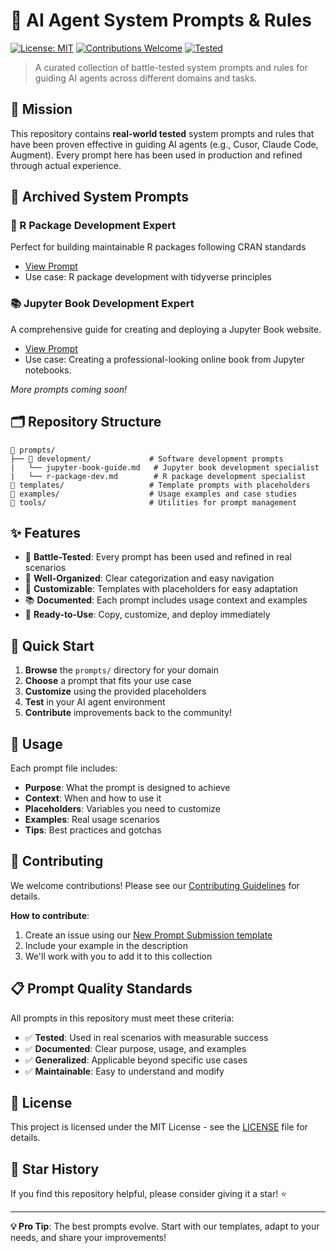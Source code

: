 # 🤖 AI Agent System Prompts & Rules

[![License: MIT](https://img.shields.io/badge/License-MIT-yellow.svg)](https://opensource.org/licenses/MIT)
[![Contributions Welcome](https://img.shields.io/badge/contributions-welcome-brightgreen.svg?style=flat)](CONTRIBUTING.md)
[![Tested](https://img.shields.io/badge/tested-✓-green.svg)](https://github.com/skysheng7/ai-agent-prompts)

> A curated collection of battle-tested system prompts and rules for guiding AI agents across different domains and tasks.

## 🎯 Mission

This repository contains **real-world tested** system prompts and rules that have been proven effective in guiding AI agents (e.g., Cusor, Claude Code, Augment). Every prompt here has been used in production and refined through actual experience.

## 🎉 Archived System Prompts

### 🔬 R Package Development Expert
Perfect for building maintainable R packages following CRAN standards
- [View Prompt](prompts/development/r-package-dev.md)
- Use case: R package development with tidyverse principles

### 📚 Jupyter Book Development Expert
A comprehensive guide for creating and deploying a Jupyter Book website.
- [View Prompt](prompts/development/jupyter-book-guide.md)
- Use case: Creating a professional-looking online book from Jupyter notebooks.

*More prompts coming soon!*

## 🗂️ Repository Structure

```
📁 prompts/
├── 📁 development/             # Software development prompts
|   └── jupyter-book-guide.md   # Jupyter book development specialist
|   └── r-package-dev.md        # R package development specialist
📁 templates/                   # Template prompts with placeholders
📁 examples/                    # Usage examples and case studies
📁 tools/                       # Utilities for prompt management
```

## ✨ Features

- 🧪 **Battle-Tested**: Every prompt has been used and refined in real scenarios
- 🎨 **Well-Organized**: Clear categorization and easy navigation
- 🔧 **Customizable**: Templates with placeholders for easy adaptation
- 📚 **Documented**: Each prompt includes usage context and examples
- 🚀 **Ready-to-Use**: Copy, customize, and deploy immediately

## 🚀 Quick Start

1. **Browse** the `prompts/` directory for your domain
2. **Choose** a prompt that fits your use case
3. **Customize** using the provided placeholders
4. **Test** in your AI agent environment
5. **Contribute** improvements back to the community!

## 📖 Usage

Each prompt file includes:
- **Purpose**: What the prompt is designed to achieve
- **Context**: When and how to use it
- **Placeholders**: Variables you need to customize
- **Examples**: Real usage scenarios
- **Tips**: Best practices and gotchas

## 🤝 Contributing

We welcome contributions! Please see our [Contributing Guidelines](CONTRIBUTING.md) for details.

**How to contribute**:
1. Create an issue using our [New Prompt Submission template](../.github/ISSUE_TEMPLATE/new-prompt.md)
2. Include your example in the description
3. We'll work with you to add it to this collection

## 📋 Prompt Quality Standards

All prompts in this repository must meet these criteria:
- ✅ **Tested**: Used in real scenarios with measurable success
- ✅ **Documented**: Clear purpose, usage, and examples
- ✅ **Generalized**: Applicable beyond specific use cases
- ✅ **Maintainable**: Easy to understand and modify


## 📄 License

This project is licensed under the MIT License - see the [LICENSE](LICENSE) file for details.

## 🌟 Star History

If you find this repository helpful, please consider giving it a star! ⭐

---

**💡 Pro Tip**: The best prompts evolve. Start with our templates, adapt to your needs, and share your improvements!
